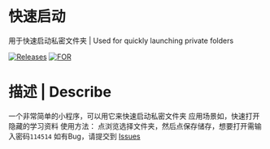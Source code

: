 # 快速启动

用于快速启动私密文件夹  |  Used for quickly launching private folders

[![Releases](https://img.shields.io/badge/RELEASES-V1.0--WINDOWS-orange?style=for-the-badge)](https://github.com/Loyal-Wind/ksqd/releases/)
[![FOR](https://img.shields.io/badge/FOR-WINDOWS-success?style=for-the-badge)](https://github.com/Loyal-Wind/ksqd/releases/)

</div>

# 描述 | Describe

一个非常简单的小程序，可以用它来快速启动私密文件夹
应用场景如，快速打开隐藏的学习资料
使用方法：
点浏览选择文件夹，然后点保存储存，想要打开需输入密码`114514`
如有Bug，请提交到 <a href="https://github.com/Loyal-Wind/ksqd/issues">Issues</a>
